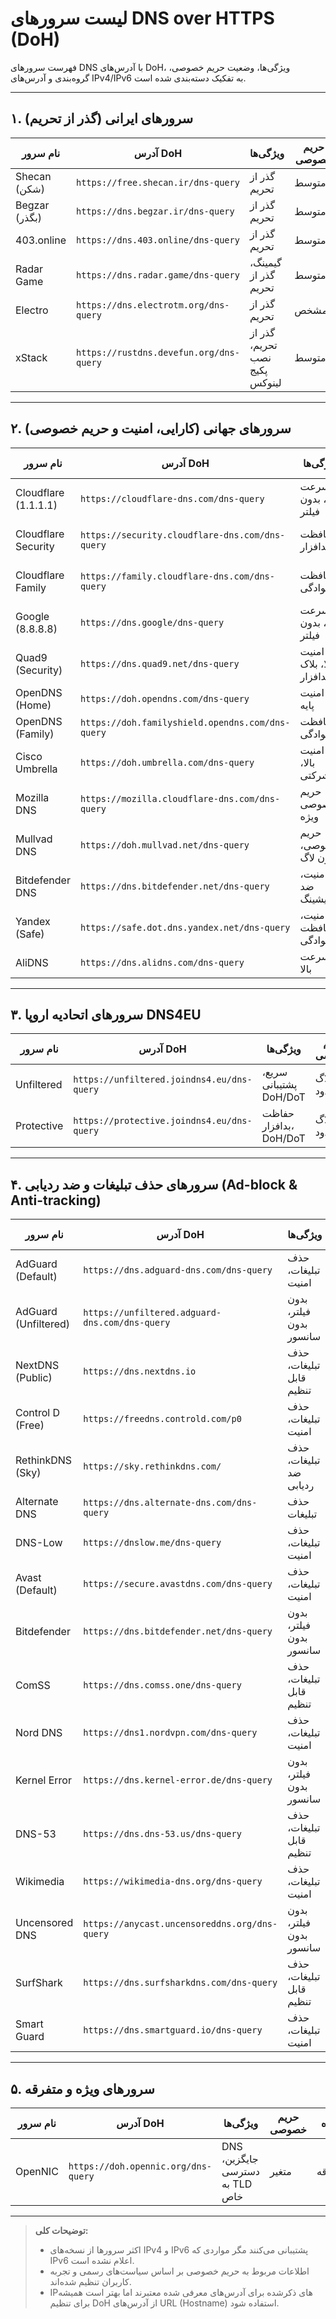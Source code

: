 # لیست سرورهای DNS over HTTPS (DoH)

فهرست سرورهای DNS با آدرس‌های DoH، ویژگی‌ها، وضعیت حریم خصوصی، گروه‌بندی و آدرس‌های IPv4/IPv6 به تفکیک دسته‌بندی شده است.

---

## ۱. سرورهای ایرانی (گذر از تحریم)

| نام سرور      | آدرس DoH                            | ویژگی‌ها            | حریم خصوصی | گروه   | IPv4                            | IPv6  |
|---------------|------------------------------------|---------------------|------------|--------|--------------------------------|-------|
| Shecan (شکن)  | `https://free.shecan.ir/dns-query` | گذر از تحریم        | متوسط      | ایرانی | 178.22.122.100, 185.51.200.2   | N/A   |
| Begzar (بگذر) | `https://dns.begzar.ir/dns-query`  | گذر از تحریم        | متوسط      | ایرانی | N/A                            | N/A   |
| 403.online    | `https://dns.403.online/dns-query` | گذر از تحریم        | متوسط      | ایرانی | 10.202.10.10, 10.202.10.11    | N/A   |
| Radar Game    | `https://dns.radar.game/dns-query` | گیمینگ، گذر از تحریم | متوسط      | ایرانی | 10.202.10.10, 10.202.10.11  | N/A   |
| Electro       | `https://dns.electrotm.org/dns-query` | گذر از تحریم        | نامشخص     | ایرانی | 78.157.42.100, 78.157.42.101  | N/A   |
| xStack        | `https://rustdns.devefun.org/dns-query` | گذر از تحریم، نصب پکیج لینوکس | متوسط | ایرانی | N/A                            | N/A   |

---

## ۲. سرورهای جهانی (کارایی، امنیت و حریم خصوصی)

| نام سرور                  | آدرس DoH                                   | ویژگی‌ها                   | حریم خصوصی            | گروه   | IPv4                                         | IPv6                                    |
|---------------------------|--------------------------------------------|----------------------------|-----------------------|--------|----------------------------------------------|-----------------------------------------|
| Cloudflare (1.1.1.1)      | `https://cloudflare-dns.com/dns-query`     | سرعت بالا، بدون فیلتر       | عالی (بدون لاگ)       | جهانی | 1.1.1.1, 1.0.0.1                            | 2606:4700:4700::1111, 2606:4700:4700::1001 |
| Cloudflare Security       | `https://security.cloudflare-dns.com/dns-query` | محافظت از بدافزار           | عالی (بدون لاگ)       | جهانی | 1.1.1.2, 1.0.0.2                            | 2606:4700:4700::1112, 2606:4700:4700::1002 |
| Cloudflare Family         | `https://family.cloudflare-dns.com/dns-query` | محافظت خانوادگی              | عالی (بدون لاگ)       | جهانی | 1.1.1.3, 1.0.0.3                            | 2606:4700:4700::1113, 2606:4700:4700::1003 |
| Google (8.8.8.8)          | `https://dns.google/dns-query`               | سرعت بالا، بدون فیلتر       | استاندارد             | جهانی | 8.8.8.8, 8.8.4.4                            | 2001:4860:4860::8888, 2001:4860:4860::8844 |
| Quad9 (Security)          | `https://dns.quad9.net/dns-query`            | امنیت بالا، بلاک بدافزار    | عالی (بدون لاگ)       | جهانی | 9.9.9.9, 149.112.112.112                    | 2620:fe::fe, 2620:fe::9                |
| OpenDNS (Home)            | `https://doh.opendns.com/dns-query`          | امنیت پایه                 | استاندارد             | جهانی | 208.67.222.222, 208.67.220.220              | 2620:119:35::35, 2620:119:53::53       |
| OpenDNS (Family)          | `https://doh.familyshield.opendns.com/dns-query` | محافظت خانوادگی          | استاندارد             | جهانی | 208.67.222.123, 208.67.220.123              | 2620:119:35::123, 2620:119:53::123     |
| Cisco Umbrella            | `https://doh.umbrella.com/dns-query`         | امنیت بالا، شرکتی          | استاندارد             | جهانی | 208.67.222.222, 208.67.220.220              | N/A                                     |
| Mozilla DNS               | `https://mozilla.cloudflare-dns.com/dns-query` | حریم خصوصی ویژه             | عالی (سیاست موزیلا)  | جهانی | 104.16.248.249, 104.16.249.249               | N/A (آدرس IPv6 عمومی معمولاً اعلام نمی‌شود) |
| Mullvad DNS               | `https://doh.mullvad.net/dns-query`          | حریم خصوصی، بدون لاگ        | عالی                  | جهانی | 194.242.2.2, 194.242.2.3                     | 2a07:e340::2, 2a07:e340::3              |
| Bitdefender DNS           | `https://dns.bitdefender.net/dns-query`      | امنیت، ضد فیشینگ           | استاندارد             | جهانی | N/A                                          | N/A                                     |
| Yandex (Safe)             | `https://safe.dot.dns.yandex.net/dns-query`  | امنیت، محافظت خانوادگی     | استاندارد             | جهانی | 77.88.8.7, 77.88.8.3                         | 2a02:6b8::feed:a11, 2a02:6b8:0:1::feed:a11 |
| AliDNS                    | `https://dns.alidns.com/dns-query`           | سرعت بالا                 | استاندارد             | جهانی | 223.5.5.5, 223.6.6.6                         | 2400:3200::1, 2400:3200:baba::1         |

---

## ۳. سرورهای اتحادیه اروپا DNS4EU

| نام سرور               | آدرس DoH                                         | ویژگی‌ها                  | حریم خصوصی            | گروه        | IPv4                            | IPv6                                      |
|------------------------|--------------------------------------------------|---------------------------|-----------------------|-------------|--------------------------------|-------------------------------------------|
| Unfiltered  | `https://unfiltered.joindns4.eu/dns-query`     | سریع، پشتیبانی DoH/DoT | لاگ محدود | اروپا DNS4EU   | 86.54.11.100, 86.54.11.200   | 2a13:1001::86:54:11:100, 2a13:1001::86:54:11:200 |
| Protective  | `https://protective.joindns4.eu/dns-query`     | حفاظت بدافزار، DoH/DoT | لاگ محدود | اروپا DNS4EU   | 86.54.11.1, 86.54.11.201     | 2a13:1001::86:54:11:1, 2a13:1001::86:54:11:201 |

---
## ۴. سرورهای حذف تبلیغات و ضد ردیابی (Ad-block & Anti-tracking)

| نام سرور               | آدرس DoH                                         | ویژگی‌ها                  | حریم خصوصی            | گروه        | IPv4                            | IPv6                                      |
|------------------------|--------------------------------------------------|---------------------------|-----------------------|-------------|--------------------------------|-------------------------------------------|
| AdGuard (Default)      | `https://dns.adguard-dns.com/dns-query`          | حذف تبلیغات، امنیت         | عالی (بدون لاگ)       | حذف تبلیغات | 94.140.14.14, 94.140.15.15      | 2a10:50c0::ad1:ff, 2a10:50c0::ad2:ff     |
| AdGuard (Unfiltered)   | `https://unfiltered.adguard-dns.com/dns-query`   | بدون فیلتر، بدون سانسور    | عالی (بدون لاگ)       | حذف تبلیغات | 94.140.14.140, 94.140.14.141    | 2a10:50c0::1:ff, 2a10:50c0::2:ff         |
| NextDNS (Public)       | `https://dns.nextdns.io`                          | حذف تبلیغات، قابل تنظیم    | قابل تنظیم            | حذف تبلیغات | 45.90.28.236, 45.90.30.236      | 2a07:a8c0::, 2a07:a8c1::                  |
| Control D (Free)       | `https://freedns.controld.com/p0`                 | حذف تبلیغات، امنیت         | عالی (بدون لاگ)       | حذف تبلیغات | 76.76.2.0, 76.76.10.0           | 2606:1a40::, 2606:1a40:1::                 |
| RethinkDNS (Sky)       | `https://sky.rethinkdns.com/`                      | حذف تبلیغات، ضد ردیابی     | عالی                  | حذف تبلیغات | N/A                            | N/A                                       |
| Alternate DNS          | `https://dns.alternate-dns.com/dns-query`          | حذف تبلیغات               | نامشخص                 | حذف تبلیغات | 76.76.19.19, 76.223.122.150     | N/A                                       |
| DNS-Low                | `https://dnslow.me/dns-query`                      | حذف تبلیغات، امنیت         | عالی (بدون لاگ)       | حذف تبلیغات | N/A                            | N/A                                       |
| Avast (Default)        | `https://secure.avastdns.com/dns-query`            | حذف تبلیغات، امنیت         | عالی (بدون لاگ)       | حذف تبلیغات | 8.26.56.26, 8.20.247.20         | N/A                                       |
| Bitdefender            | `https://dns.bitdefender.net/dns-query`            | بدون فیلتر، بدون سانسور     | عالی (بدون لاگ)       | حذف تبلیغات | N/A                            | N/A                                       |
| ComSS                  | `https://dns.comss.one/dns-query`                  | حذف تبلیغات، قابل تنظیم    | قابل تنظیم            | حذف تبلیغات | 95.217.205.213                 | 2a01:4f9:c010:3f02::1                     |
| Nord DNS               | `https://dns1.nordvpn.com/dns-query`               | حذف تبلیغات، امنیت         | عالی (بدون لاگ)       | حذف تبلیغات | 103.86.96.100, 103.86.99.100     | N/A                                       |
| Kernel Error           | `https://dns.kernel-error.de/dns-query`            | بدون فیلتر، بدون سانسور     | عالی (بدون لاگ)       | حذف تبلیغات | N/A                            | N/A                                       |
| DNS-53                 | `https://dns.dns-53.us/dns-query`                  | حذف تبلیغات، قابل تنظیم    | قابل تنظیم            | حذف تبلیغات | N/A                            | N/A                                       |
| Wikimedia              | `https://wikimedia-dns.org/dns-query`              | حذف تبلیغات، امنیت         | عالی (بدون لاگ)       | حذف تبلیغات | N/A                            | N/A                                       |
| Uncensored DNS         | `https://anycast.uncensoreddns.org/dns-query`      | بدون فیلتر، بدون سانسور     | عالی (بدون لاگ)       | حذف تبلیغات | 91.239.100.100                | 2001:67c:28a4::                           |
| SurfShark              | `https://dns.surfsharkdns.com/dns-query`           | حذف تبلیغات، قابل تنظیم    | قابل تنظیم            | حذف تبلیغات | 162.252.172.5, 146.112.41.2     | N/A                                       |
| Smart Guard            | `https://dns.smartguard.io/dns-query`              | حذف تبلیغات، امنیت         | عالی (بدون لاگ)       | حذف تبلیغات | N/A                            | N/A                                       |

---

## ۵. سرورهای ویژه و متفرقه

| نام سرور  | آدرس DoH                         | ویژگی‌ها                         | حریم خصوصی | گروه     | IPv4 | IPv6 |
|-----------|---------------------------------|---------------------------------|------------|----------|------|------|
| OpenNIC   | `https://doh.opennic.org/dns-query` | DNS جایگزین، دسترسی به TLD خاص | متغیر      | متفرقه  | N/A  | N/A  |

---

> **توضیحات کلی:**  
> - اکثر سرورها از نسخه‌های IPv4 و IPv6 پشتیبانی می‌کنند مگر مواردی که IPv6 اعلام نشده است.  
> - اطلاعات مربوط به حریم خصوصی بر اساس سیاست‌های رسمی و تجربه کاربران تنظیم شده‌اند.  
> - IPهای ذکرشده برای آدرس‌های معرفی شده معتبرند اما بهتر است همیشه برای تنظیم DoH از آدرس‌های URL (Hostname) استفاده شود.  

